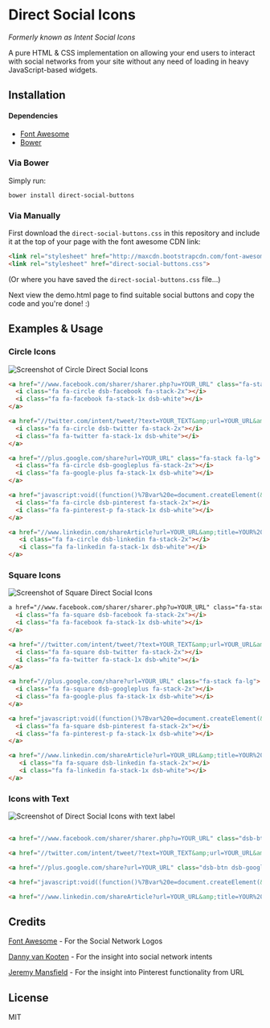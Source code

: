 Direct Social Icons
===================
*Formerly known as Intent Social Icons*

A pure HTML & CSS implementation on allowing your end users to interact with social networks from your site without any need of loading in heavy JavaScript-based widgets.

## Installation 
#### Dependencies
* [Font Awesome](http://fortawesome.github.io/Font-Awesome/) 
* [Bower](http://bower.io/#install-bower) 

### Via Bower
Simply run:

```
bower install direct-social-buttons
```

### Via Manually

First download the `direct-social-buttons.css` in this repository and include it at the top of your page with the font awesome CDN link:

```html
<link rel="stylesheet" href="http://maxcdn.bootstrapcdn.com/font-awesome/4.3.0/css/font-awesome.min.css">
<link rel="stylesheet" href="direct-social-buttons.css">
```
(Or where you have saved the `direct-social-buttons.css` file...)

Next view the demo.html page to find suitable social buttons and copy the code and you're done! :) 


## Examples & Usage
### Circle Icons
![Screenshot of Circle Direct Social Icons](http://i.imgur.com/xOxbDm3.png)
```html
<a href="//www.facebook.com/sharer/sharer.php?u=YOUR_URL" class="fa-stack fa-lg">
  <i class="fa fa-circle dsb-facebook fa-stack-2x"></i>
  <i class="fa fa-facebook fa-stack-1x dsb-white"></i>
</a>

<a href="//twitter.com/intent/tweet/?text=YOUR_TEXT&amp;url=YOUR_URL&amp;via=YOUR_TWITTER" class="fa-stack fa-lg">
  <i class="fa fa-circle dsb-twitter fa-stack-2x"></i>
  <i class="fa fa-twitter fa-stack-1x dsb-white"></i>
</a>

<a href="//plus.google.com/share?url=YOUR_URL" class="fa-stack fa-lg">
  <i class="fa fa-circle dsb-googleplus fa-stack-2x"></i>
  <i class="fa fa-google-plus fa-stack-1x dsb-white"></i>
</a>

<a href="javascript:void((function()%7Bvar%20e=document.createElement(&apos;script&apos;);e.setAttribute(&apos;type&apos;,&apos;text/javascript&apos;);e.setAttribute(&apos;charset&apos;,&apos;UTF-8&apos;);e.setAttribute(&apos;src&apos;,&apos;//assets.pinterest.com/js/pinmarklet.js?r=&apos;+Math.random()*99999999);document.body.appendChild(e)%7D)());" class="fa-stack fa-lg">
  <i class="fa fa-circle dsb-pinterest fa-stack-2x"></i>
  <i class="fa fa-pinterest-p fa-stack-1x dsb-white"></i>
</a>

<a href="//www.linkedin.com/shareArticle?url=YOUR_URL&amp;title=YOUR%20TITLE&amp;summary=YOUR%20SUMMARY" class="fa-stack fa-lg">
   <i class="fa fa-circle dsb-linkedin fa-stack-2x"></i>
   <i class="fa fa-linkedin fa-stack-1x dsb-white"></i>
</a>
```
### Square Icons
![Screenshot of Square Direct Social Icons](http://i.imgur.com/nsRLSLp.png)
```html
a href="//www.facebook.com/sharer/sharer.php?u=YOUR_URL" class="fa-stack fa-lg">
  <i class="fa fa-square dsb-facebook fa-stack-2x"></i>
  <i class="fa fa-facebook fa-stack-1x dsb-white"></i>
</a>

<a href="//twitter.com/intent/tweet/?text=YOUR_TEXT&amp;url=YOUR_URL&amp;via=YOUR_TWITTER" class="fa-stack fa-lg">
  <i class="fa fa-square dsb-twitter fa-stack-2x"></i>
  <i class="fa fa-twitter fa-stack-1x dsb-white"></i>
</a>

<a href="//plus.google.com/share?url=YOUR_URL" class="fa-stack fa-lg">
  <i class="fa fa-square dsb-googleplus fa-stack-2x"></i>
  <i class="fa fa-google-plus fa-stack-1x dsb-white"></i>
</a>

<a href="javascript:void((function()%7Bvar%20e=document.createElement(&apos;script&apos;);e.setAttribute(&apos;type&apos;,&apos;text/javascript&apos;);e.setAttribute(&apos;charset&apos;,&apos;UTF-8&apos;);e.setAttribute(&apos;src&apos;,&apos;//assets.pinterest.com/js/pinmarklet.js?r=&apos;+Math.random()*99999999);document.body.appendChild(e)%7D)());" class="fa-stack fa-lg">
  <i class="fa fa-square dsb-pinterest fa-stack-2x"></i>
  <i class="fa fa-pinterest-p fa-stack-1x dsb-white"></i>
</a>

<a href="//www.linkedin.com/shareArticle?url=YOUR_URL&amp;title=YOUR%20TITLE&amp;summary=YOUR%20SUMMARY" class="fa-stack fa-lg">
   <i class="fa fa-square dsb-linkedin fa-stack-2x"></i>
   <i class="fa fa-linkedin fa-stack-1x dsb-white"></i>
</a>
```

### Icons with Text
![Screenshot of Direct Social Icons with text label](http://i.imgur.com/yVAncsL.png)
```html
 
<a href="//www.facebook.com/sharer/sharer.php?u=YOUR_URL" class="dsb-btn dsb-facebook-bg dsb-white"><i class="fa fa-facebook"></i> Share</a>

<a href="//twitter.com/intent/tweet/?text=YOUR_TEXT&amp;url=YOUR_URL&amp;via=YOUR_TWITTER" class="dsb-btn dsb-twitter-bg dsb-white"><i class="fa fa-twitter"></i> Tweet</a>

<a href="//plus.google.com/share?url=YOUR_URL" class="dsb-btn dsb-googleplus-bg dsb-white"><i class="fa fa-google-plus"></i> Share</a>

<a href="javascript:void((function()%7Bvar%20e=document.createElement(&apos;script&apos;);e.setAttribute(&apos;type&apos;,&apos;text/javascript&apos;);e.setAttribute(&apos;charset&apos;,&apos;UTF-8&apos;);e.setAttribute(&apos;src&apos;,&apos;//assets.pinterest.com/js/pinmarklet.js?r=&apos;+Math.random()*99999999);document.body.appendChild(e)%7D)());" class="dsb-btn dsb-pinterest-bg dsb-white"><i class="fa fa-pinterest-p"></i> Pin It</a>

<a href="//www.linkedin.com/shareArticle?url=YOUR_URL&amp;title=YOUR%20TITLE&amp;summary=YOUR%20SUMMARY" class="dsb-btn dsb-linkedin-bg dsb-white"><i class="fa fa-linkedin"></i> Share</a>
```

## Credits
[Font Awesome](http://fortawesome.github.io/Font-Awesome/) - For the Social Network Logos

[Danny van Kooten](https://dannyvankooten.com/add-plain-html-social-sharing-links-posts/) - For the insight into social network intents

[Jeremy Mansfield](http://www.brandaiddesignco.com/insights/add-a-custom-pinterest-pin-it-button-to-your-website/) - For the insight into Pinterest functionality from URL

## License 
MIT
